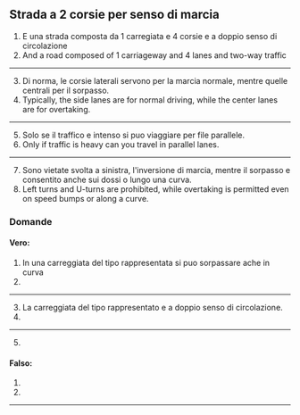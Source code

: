 ## Strada a 2 corsie per senso di marcia 

1. E una strada composta da 1 carregiata e 4 corsie e a doppio senso di circolazione 
2. And a road composed of 1 carriageway and 4 lanes and two-way traffic
---
3. Di norma, le corsie laterali servono per la marcia normale, mentre quelle centrali per il sorpasso.
4. Typically, the side lanes are for normal driving, while the center lanes are for overtaking.
---
5. Solo se il traffico e intenso si puo viaggiare per file parallele.
6. Only if traffic is heavy can you travel in parallel lanes.
---
7. Sono vietate svolta a sinistra, l'inversione di marcia, mentre il sorpasso e consentito anche sui dossi o lungo una curva.
8. Left turns and U-turns are prohibited, while overtaking is permitted even on speed bumps or along a curve.
 





### Domande

#### Vero:
1. In una carreggiata del tipo rappresentata si puo sorpassare ache in curva
2. 
---
3. La carreggiata del tipo rappresentato e a doppio senso di circolazione.
4. 
---
5. 


#### Falso:
1. 
2. 
---